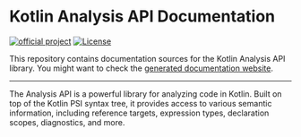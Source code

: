 # Kotlin Analysis API Documentation

[![official project](http://jb.gg/badges/official.svg)](https://confluence.jetbrains.com/display/ALL/JetBrains+on+GitHub)
[![License](https://img.shields.io/badge/License-Apache_2.0-blue.svg)](https://opensource.org/licenses/Apache-2.0)

This repository contains documentation sources for the Kotlin Analysis API library.
You might want to check the [generated documentation website](https://kotl.in/analysis-api).

---

The Analysis API is a powerful library for analyzing code in Kotlin.
Built on top of the Kotlin PSI syntax tree, it provides access to various semantic information, including reference
targets, expression types, declaration scopes, diagnostics, and more.